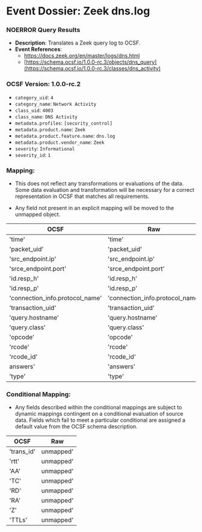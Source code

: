 # Event Dossier: Zeek dns.log
### NOERROR Query Results
- **Description**: Translates a Zeek query log to OCSF. 
- **Event References**:
  - https://docs.zeek.org/en/master/logs/dns.html
  - [https://schema.ocsf.io/1.0.0-rc.3/objects/dns_query](https://schema.ocsf.io/1.0.0-rc.3/classes/dns_activity)

 ### OCSF Version: 1.0.0-rc.2
 - `category_uid`: `4`
 - `category_name`: `Network Activity`
 - `class_uid`: `4003`
 - `class_name`: `DNS Activity`
 - `metadata.profiles`: `[security_control]`
 - `metadata.product.name`: `Zeek`
 - `metadata.product.feature.name`: `dns.log`
 - `metadata.product.vendor_name`: `Zeek`
 - `severity`: `Informational`
 - `severity_id`: `1`

 ### Mapping:
 - This does not reflect any transformations or evaluations of the data. Some data evaluation and transformation will be necessary for a correct representation in OCSF that matches all requirements.

 - Any field not present in an explicit mapping will be moved to the unmapped object.

| OCSF                       | Raw             |
| -------------------------- | ----------------|
|'time'|'time'|
|'packet_uid'|'packet_uid'|
|'src_endpoint.ip'|'src_endpoint.ip'|
|'srce_endpoint.port'|'srce_endpoint.port'|
|'id.resp_h'|'id.resp_h'|
|'id.resp_p'|'id.resp_p'|
|'connection_info.protocol_name'|'connection_info.protocol_name'|
|'transaction_uid'|'transaction_uid'|
|'query.hostname'|'query.hostname'|
|'query.class'|'query.class'|
|'opcode'|'opcode'|
|'rcode'|'rcode'|
|'rcode_id'|'rcode_id'|
|answers'|'answers'|
|'type'|'type'|



 ### Conditional Mapping:
 - Any fields described within the conditional mappings are subject to dynamic mappings contingent on a conditional evaluation of source data. Fields which fail to meet a particular conditional are assigned a default value from the OCSF schema description.

| OCSF                       | Raw             |
| -------------------------- | ----------------|
|'trans_id'|unmapped'|
|'rtt'|unmapped'|
|'AA'|unmapped'|
|'TC'|unmapped'|
|'RD'|unmapped'|
|'RA'|unmapped'|
|'Z'|unmapped'|
|'TTLs'|unmapped'|
